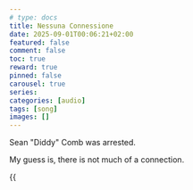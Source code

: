 ```yaml
---
# type: docs 
title: Nessuna Connessione
date: 2025-09-01T00:06:21+02:00
featured: false
comment: false
toc: true
reward: true
pinned: false
carousel: true
series:
categories: [audio]
tags: [song]
images: []
---
```

Sean "Diddy" Comb was arrested.  

My guess is, there is not much of a connection.

{{<audio src="Nessuna_connessione.mp3" caption="eq">}}

<!--more-->
